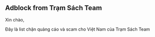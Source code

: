 ## Adblock from Trạm Sách Team

Xin chào,

Đây là list chặn quảng cáo và scam cho Việt Nam của Trạm Sách Team

